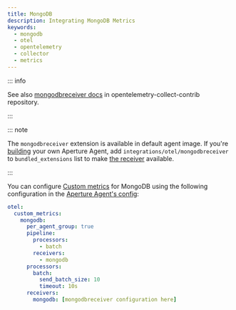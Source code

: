```yaml
---
title: MongoDB
description: Integrating MongoDB Metrics
keywords:
  - mongodb
  - otel
  - opentelemetry
  - collector
  - metrics
---
```


::: info

See also [mongodbreceiver docs][receiver] in opentelemetry-collect-contrib repository.

:::

::: note

The `mongodbreceiver` extension is available in default agent image. If you're [building][build] your own Aperture Agent, add `integrations/otel/mongodbreceiver` to `bundled_extensions` list to make [the receiver][receiver] available.

:::

You can configure [Custom metrics][custom-metrics] for MongoDB using the
following configuration in the [Aperture Agent's config][agent-config]:

```yaml
otel:
  custom_metrics:
    mongodb:
      per_agent_group: true
      pipeline:
        processors:
          - batch
        receivers:
          - mongodb
      processors:
        batch:
          send_batch_size: 10
          timeout: 10s
      receivers:
        mongodb: [mongodbreceiver configuration here]
```

[build]: /reference/aperturectl/build/agent/agent.md
[receiver]:
  https://github.com/open-telemetry/opentelemetry-collector-contrib/tree/main/receiver/mongodbreceiver
[custom-metrics]: /reference/configuration/agent.md#custom-metrics-config
[agent-config]: /reference/configuration/agent.md#agent-o-t-e-l-config
